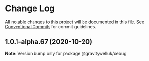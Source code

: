 # Change Log

All notable changes to this project will be documented in this file.
See [Conventional Commits](https://conventionalcommits.org) for commit guidelines.

## 1.0.1-alpha.67 (2020-10-20)

**Note:** Version bump only for package @gravitywelluk/debug
